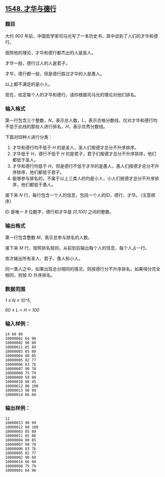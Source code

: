 ## [1548. 才华与德行](https://www.acwing.com/problem/content/1550/)

### 题目

大约 *900* 年前，中国哲学家司马光写了一本历史书，其中谈到了人们的才华和德行。

按照他的理论，才华和德行都杰出的人是圣人。

才华一般，德行过人的人是君子。

才华，德行都一般，但是德行胜过才华的人是愚人。

以上都不满足的是小人。

现在，给定每个人的才华和德行，请你根据司马光的理论对他们排名。

### 输入格式

第一行包含三个整数，*N*，表示总人数，*L*，表示合格分数线，仅对才华和德行均不低于此线的那些人进行排名，*H*，表示优秀分数线。

下面对四种人进行分类：

1. 才华和德行均不低于 *H* 的是圣人，圣人们按德才总分不升序排序。
2. 才华低于 *H*，德行不低于 *H* 的是君子，君子们按德才总分不升序排序，他们都低于圣人。
3. 才华和德行均低于 *H*，但是德行不低于才华的是愚人，愚人们按德才总分不升序排序，他们都低于君子。
4. 能够参与排名的，不属于以上三类人的均是小人，小人们按德才总分不升序排序，他们都低于愚人。

接下来 *N* 行，每行包含一个人的信息，包括一个人的ID，德行，才华。（注意顺序）

ID 是唯一 *8* 位数字，德行和才华是 *[0,100]* 之间的整数。

### 输出格式

第一行包含整数 *M*，表示总参与排名的人数。

接下来 *M* 行，按照排名规则，从前到后输出每个人的信息，每个人占一行。

依次输出所有圣人、君子、愚人和小人。

同一类人之中，如果出现总分相同的情况，则按德行分不升序排名，如果得分完全相同，则按 ID 升序排名。

### 数据范围

*1 ≤ N ≤ 10^5*,

*60 ≤ L < H < 100*

### 输入样例：

```
14 60 80
10000001 64 90
10000002 90 60
10000011 85 80
10000003 85 80
10000004 80 85
10000005 82 77
10000006 83 76
10000007 90 78
10000008 75 79
10000009 59 90
10000010 88 45
10000012 80 100
10000013 90 99
10000014 66 60
```

### 输出样例：

```
12
10000013 90 99
10000012 80 100
10000003 85 80
10000011 85 80
10000004 80 85
10000007 90 78
10000006 83 76
10000005 82 77
10000002 90 60
10000014 66 60
10000008 75 79
10000001 64 90
```

